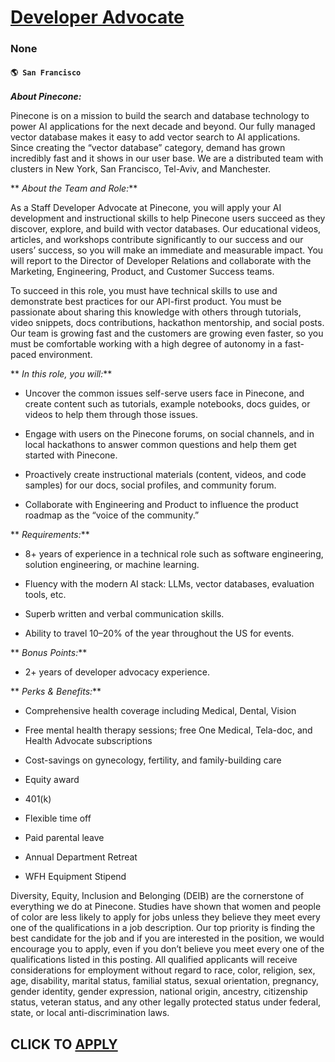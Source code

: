 # [Developer Advocate](https://www.remotewlb.com/apply/developer-advocate-134566)  
### None  
#### `🌎 San Francisco`  

**_About Pinecone:_**

Pinecone is on a mission to build the search and database technology to power AI applications for the next decade and beyond. Our fully managed vector database makes it easy to add vector search to AI applications. Since creating the “vector database” category, demand has grown incredibly fast and it shows in our user base. We are a distributed team with clusters in New York, San Francisco, Tel-Aviv, and Manchester.

 ** _About the Team and Role:_**

As a Staff Developer Advocate at Pinecone, you will apply your AI development and instructional skills to help Pinecone users succeed as they discover, explore, and build with vector databases. Our educational videos, articles, and workshops contribute significantly to our success and our users’ success, so you will make an immediate and measurable impact. You will report to the Director of Developer Relations and collaborate with the Marketing, Engineering, Product, and Customer Success teams.

To succeed in this role, you must have technical skills to use and demonstrate best practices for our API-first product. You must be passionate about sharing this knowledge with others through tutorials, video snippets, docs contributions, hackathon mentorship, and social posts. Our team is growing fast and the customers are growing even faster, so you must be comfortable working with a high degree of autonomy in a fast-paced environment.

 ** _In this role, you will:_**

  * Uncover the common issues self-serve users face in Pinecone, and create content such as tutorials, example notebooks, docs guides, or videos to help them through those issues.

  * Engage with users on the Pinecone forums, on social channels, and in local hackathons to answer common questions and help them get started with Pinecone.

  * Proactively create instructional materials (content, videos, and code samples) for our docs, social profiles, and community forum.

  * Collaborate with Engineering and Product to influence the product roadmap as the “voice of the community.”

 ** _Requirements:_**

  * 8+ years of experience in a technical role such as software engineering, solution engineering, or machine learning.

  * Fluency with the modern AI stack: LLMs, vector databases, evaluation tools, etc.

  * Superb written and verbal communication skills.

  * Ability to travel 10–20% of the year throughout the US for events.

 ** _Bonus Points:_**

  * 2+ years of developer advocacy experience.

 ** _Perks & Benefits:_**

  * Comprehensive health coverage including Medical, Dental, Vision

  * Free mental health therapy sessions; free One Medical, Tela-doc, and Health Advocate subscriptions

  * Cost-savings on gynecology, fertility, and family-building care

  * Equity award

  * 401(k)

  * Flexible time off

  * Paid parental leave

  * Annual Department Retreat

  * WFH Equipment Stipend

Diversity, Equity, Inclusion and Belonging (DEIB) are the cornerstone of everything we do at Pinecone. Studies have shown that women and people of color are less likely to apply for jobs unless they believe they meet every one of the qualifications in a job description. Our top priority is finding the best candidate for the job and if you are interested in the position, we would encourage you to apply, even if you don’t believe you meet every one of the qualifications listed in this posting. All qualified applicants will receive considerations for employment without regard to race, color, religion, sex, age, disability, marital status, familial status, sexual orientation, pregnancy, gender identity, gender expression, national origin, ancestry, citizenship status, veteran status, and any other legally protected status under federal, state, or local anti-discrimination laws.

  
## CLICK TO [APPLY](https://www.remotewlb.com/apply/developer-advocate-134566)

